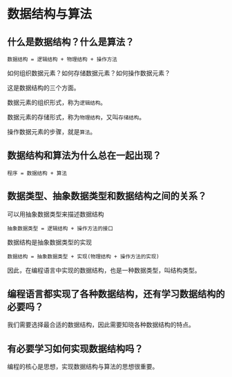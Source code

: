 # 数据结构与算法

## 什么是数据结构？什么是算法？

```
数据结构 = 逻辑结构 + 物理结构 + 操作方法
```

如何组织数据元素？如何存储数据元素？如何操作数据元素？

这是数据结构的三个方面。

数据元素的组织形式，称为`逻辑结构`。

数据元素的存储形式，称为`物理结构`，又叫`存储结构`。

操作数据元素的步骤，就是`算法`。

## 数据结构和算法为什么总在一起出现？

```
程序 = 数据结构 + 算法
```

## 数据类型、抽象数据类型和数据结构之间的关系？

可以用抽象数据类型来描述数据结构

```
抽象数据类型 = 逻辑结构 + 操作方法的接口
```

数据结构是抽象数据类型的实现

```
数据结构 = 抽象数据类型 + 实现(物理结构 + 操作方法的实现)
```

因此，在编程语言中实现的数据结构，也是一种数据类型，叫结构类型。

## 编程语言都实现了各种数据结构，还有学习数据结构的必要吗？

我们需要选择最合适的数据结构，因此需要知晓各种数据结构的特点。

## 有必要学习如何实现数据结构吗？

编程的核心是思想，实现数据结构与算法的思想很重要。

